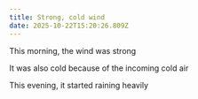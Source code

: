 ```yaml
---
title: Strong, cold wind
date: 2025-10-22T15:20:26.809Z
---
```


This morning, the wind was strong

It was also cold because of the incoming cold air

This evening, it started raining heavily
